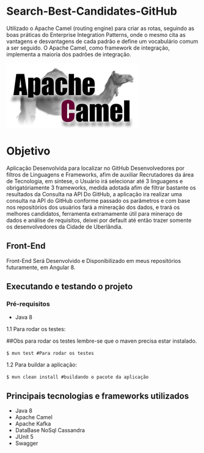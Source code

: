 # Search-Best-Candidates-GitHub
Utilizado o Apache Camel (routing engine) para criar as rotas, seguindo as boas práticas do Enterprise Integration Patterns,
onde o mesmo cita as vantagens e desvantagens de cada padrão e define um vocabulário comum a ser seguido. O Apache Camel, como framework de integração, implementa a maioria dos padrões de integração.

![alt text](camel-logo.png)

# Objetivo
Aplicação Desenvolvida para localizar no GitHub Desenvolvedores por filtros de Linguagens e Frameworks, afim de auxiliar Recrutadores da área de Tecnologia, em síntese, o Usuário irá selecionar até 3 linguagens e obrigatóriamente 3 frameworks, medida adotada afim de filtrar bastante os resultados da Consulta na API Do GitHub, a aplicação ira realizar uma consulta na API do GitHub conforme passado os parâmetros e com base nos repositórios dos usuários fará a mineração dos dados, e trará os melhores candidatos, ferramenta extramamente útil para mineraço de dados e análise de requisitos, deixei por default até então trazer somente os desenvolvedores da Cidade de Uberlãndia.

## Front-End
Front-End Será Desenvolvido e Disponibilizado em meus repositórios futuramente, em Angular 8.

## Executando e testando o projeto

### Pré-requisitos
* Java 8

1.1 Para rodar os testes:

##Obs para rodar os testes lembre-se que o maven precisa estar instalado. 

`$ mvn test #Para rodar os testes`

1.2 Para buildar a aplicação:

`$ mvn clean install #buildando o pacote da aplicação`

## Principais tecnologias e frameworks utilizados

- Java 8
- Apache Camel
- Apache Kafka
- DataBase NoSql Cassandra
- JUnit 5
- Swagger

